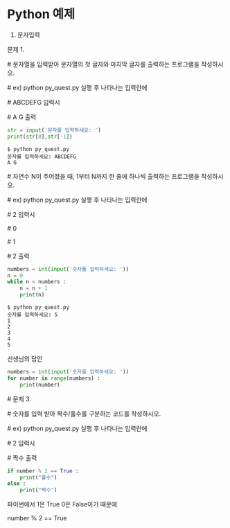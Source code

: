 # Python 예제

1. 문자입력

문제 1.

\# 문자열을 입력받아 문자열의 첫 글자와 마지막 글자를 출력하는 프로그램을 작성하시오.

\# ex) python py_quest.py 실행 후 나타나는 입력란에 

\#   ABCDEFG 입력시 

\#   A G 출력

```python
str = input('문자를 입력하세요: ')
print(str[0],str[-1])
```



```shell
$ python py_quest.py
문자를 입력하세요: ABCDEFG
A G
```



\# 자연수 N이 주어졌을 때, 1부터 N까지 한 줄에 하나씩 출력하는 프로그램을 작성하시오.

\# ex) python py_quest.py 실행 후 나타나는 입력란에

\#   2 입력시 

\#   0

\#   1

\#   2 출력

```python
numbers = int(input('숫자를 입력하세요: '))
n = 0
while n < numbers :
    n = n + 1
    print(n)
```



```shell
$ python py_quest.py
숫자를 입력하세요: 5
1
2
3
4
5
```



선생님의 답안

```python
numbers = int(input('숫자를 입력하세요: '))
for number in range(numbers) :
    print(number)
```



\# 문제 3.

\# 숫자를 입력 받아 짝수/홀수를 구분하는 코드를 작성하시오.

\# ex) python py_quest.py 실행 후 나타나는 입력란에

\#   2 입력시 

\#   짝수 출력

```python
if number % 2 == True :
    print("홀수")
else :
    print("짝수")
```





파이썬에서 1은 True 0은 False이기 때문에 

number % 2 == True

























